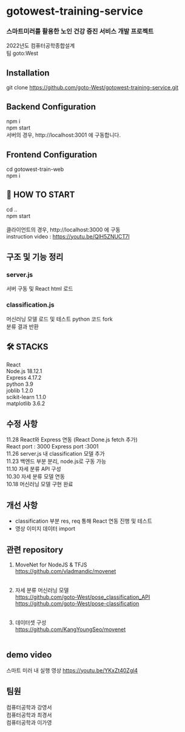 # gotowest-training-service
<h3> 스마트미러를 활용한 노인 건강 증진 서비스 개발 프로젝트 </h3>
2022년도 컴퓨터공학종합설계 <br>
팀 goto:West <br>

## Installation
git clone https://github.com/goto-West/gotowest-training-service.git

## Backend Configuration
npm i<br>
npm start<br>
서버의 경우, http://localhost:3001 에 구동합니다. <br/>

## Frontend Configuration
cd gotowest-train-web<br>
npm i <br>

## 🤚 HOW TO START
cd .. <br>
npm start<br><br> 
클라이언트의 경우, http://localhost:3000 에 구동 <br/>
instruction video : https://youtu.be/QlH5ZNUCT7I <br/>


## 구조 및 기능 정리

### server.js
서버 구동 및 React html 로드 <br>
### classification.js
머신러닝 모델 로드 및 테스트 python 코드 fork<br>
분류 결과 반환 <br>

##  🛠 STACKS
React <br>
Node.js 18.12.1<br>
Express 4.17.2<br>
python 3.9 <br>
joblib 1.2.0 <br>
scikit-learn 1.1.0 <br>
matplotlib 3.6.2 <br>


## 수정 사항
11.28 React와 Express 연동 (React Done.js fetch 추가)<br>
React port : 3000   Express port :3001 <br>
11.26 server.js 내 classification 모델 추가 <br>
11.23 백엔드 부분 분리, node.js로 구동 가능 <br>
11.10 자세 분류 API 구성 <br>
10.30 자세 분류 모델 연동 <br>
10.18 머신러닝 모델 구현 완료 <br>


## 개선 사항
- classification 부분 res, req 통해 React 연동 진행 및 테스트 <br>
- 영상 이미지 데이터 import <br>

## 관련 repository

1. MoveNet for NodeJS & TFJS<br>
https://github.com/vladmandic/movenet <br><br>

2. 자세 분류 머신러닝 모델 <br>
https://github.com/goto-West/pose_classification_API<br>
https://github.com/goto-West/pose-classification<br><br>

3. 데이터셋 구성 <br>
https://github.com/KangYoungSeo/movenet <br><br>



## demo video
스마트 미러 내 실행 영상
https://youtu.be/YKxZt40Zgl4


## 팀원
컴퓨터공학과 강영서<br>
컴퓨터공학과 최경서<br>
컴퓨터공학과 이가영<br>


